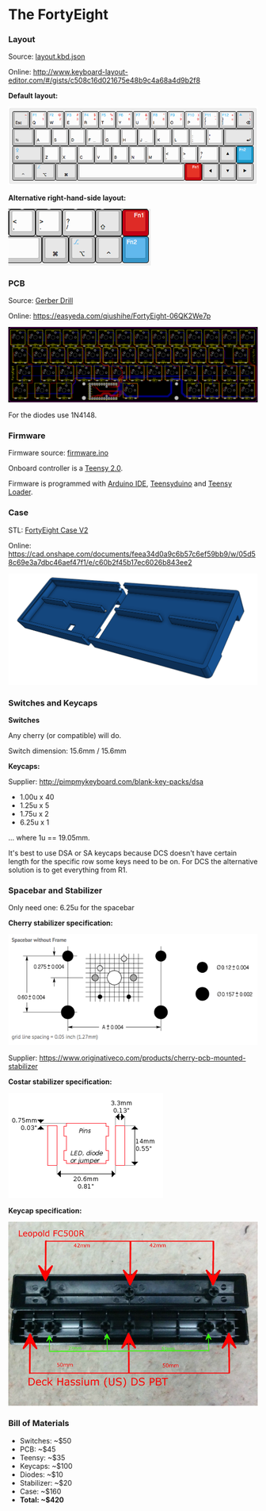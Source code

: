 # The FortyEight

### Layout

Source: [layout.kbd.json](layout/default.kbd.json)

Online: http://www.keyboard-layout-editor.com/#/gists/c508c16d021675e48b9c4a68a4d9b2f8

**Default layout:**

![](img/layout-default.png)

**Alternative right-hand-side layout:**

![](img/layout-alt-rhs.png)

### PCB

Source: [Gerber Drill](Gerber_Drill)

Online: https://easyeda.com/qiushihe/FortyEight-06QK2We7p

![](img/pcb.png)

For the diodes use 1N4148.

### Firmware

Firmware source: [firmware.ino](firmware/firmware.ino)

Onboard controller is a [Teensy 2.0](https://www.pjrc.com/store/teensy.html).

Firmware is programmed with [Arduino IDE](https://www.arduino.cc/en/Main/Software),
[Teensyduino](https://www.pjrc.com/teensy/teensyduino.html) and
[Teensy Loader](https://www.pjrc.com/teensy/loader.html).

### Case

STL: [FortyEight Case V2](case/FortyEight-Case-V2.stl)

Online: https://cad.onshape.com/documents/feea34d0a9c6b57c6ef59bb9/w/05d58c69e3a7dbc46aef47f1/e/c60b2f45b17ec6026b843ee2

![](img/case.png)

### Switches and Keycaps

**Switches**

Any cherry (or compatible) will do.

Switch dimension: 15.6mm / 15.6mm

**Keycaps:**

Supplier: http://pimpmykeyboard.com/blank-key-packs/dsa

* 1.00u x 40
* 1.25u x 5
* 1.75u x 2
* 6.25u x 1

... where 1u == 19.05mm.

It's best to use DSA or SA keycaps because DCS doesn't have certain length for the specific
row some keys need to be on. For DCS the alternative solution is to get everything from R1.

### Spacebar and Stabilizer

Only need one: 6.25u for the spacebar

**Cherry stabilizer specification:**

![](img/spacebar-cherry.png)

Supplier: https://www.originativeco.com/products/cherry-pcb-mounted-stabilizer

**Costar stabilizer specification:**

![](img/spacebar-costar.png)

**Keycap specification:**

![](img/spacebar-keycap.jpg)

### Bill of Materials

* Switches: ~$50
* PCB: ~$45
* Teensy: ~$35
* Keycaps: ~$100
* Diodes: ~$10
* Stabilizer: ~$20
* Case: ~$160
* **Total: ~$420**
